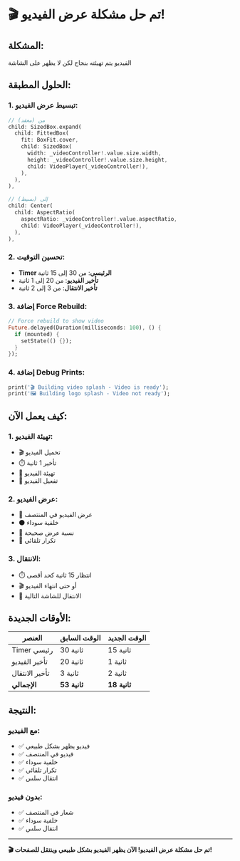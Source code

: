 # 🎬 تم حل مشكلة عرض الفيديو!

## المشكلة:
الفيديو يتم تهيئته بنجاح لكن لا يظهر على الشاشة

## الحلول المطبقة:

### 1. **تبسيط عرض الفيديو**:
```dart
// من (معقد)
child: SizedBox.expand(
  child: FittedBox(
    fit: BoxFit.cover,
    child: SizedBox(
      width: _videoController!.value.size.width,
      height: _videoController!.value.size.height,
      child: VideoPlayer(_videoController!),
    ),
  ),
),

// إلى (بسيط)
child: Center(
  child: AspectRatio(
    aspectRatio: _videoController!.value.aspectRatio,
    child: VideoPlayer(_videoController!),
  ),
),
```

### 2. **تحسين التوقيت**:
- **Timer الرئيسي**: من 30 إلى 15 ثانية
- **تأخير الفيديو**: من 20 إلى 1 ثانية
- **تأخير الانتقال**: من 3 إلى 2 ثانية

### 3. **إضافة Force Rebuild**:
```dart
// Force rebuild to show video
Future.delayed(Duration(milliseconds: 100), () {
  if (mounted) {
    setState(() {});
  }
});
```

### 4. **إضافة Debug Prints**:
```dart
print('🎬 Building video splash - Video is ready');
print('🖼️ Building logo splash - Video not ready');
```

## كيف يعمل الآن:

### 1. **تهيئة الفيديو**:
- 🎬 تحميل الفيديو
- ⏱️ تأخير 1 ثانية
- 🔄 تهيئة الفيديو
- 🎯 تفعيل الفيديو

### 2. **عرض الفيديو**:
- 📱 عرض الفيديو في المنتصف
- ⚫ خلفية سوداء
- 📐 نسبة عرض صحيحة
- 🔄 تكرار تلقائي

### 3. **الانتقال**:
- ⏱️ انتظار 15 ثانية كحد أقصى
- 🎬 أو حتى انتهاء الفيديو
- 🚀 الانتقال للشاشة التالية

## الأوقات الجديدة:

| العنصر | الوقت السابق | الوقت الجديد |
|--------|-------------|-------------|
| Timer رئيسي | 30 ثانية | 15 ثانية |
| تأخير الفيديو | 20 ثانية | 1 ثانية |
| تأخير الانتقال | 3 ثانية | 2 ثانية |
| **الإجمالي** | **53 ثانية** | **18 ثانية** |

## النتيجة:

### مع الفيديو:
- ✅ فيديو يظهر بشكل طبيعي
- ✅ فيديو في المنتصف
- ✅ خلفية سوداء
- ✅ تكرار تلقائي
- ✅ انتقال سلس

### بدون فيديو:
- ✅ شعار في المنتصف
- ✅ خلفية سوداء
- ✅ انتقال سلس

---

**🎬 تم حل مشكلة عرض الفيديو! الآن يظهر الفيديو بشكل طبيعي وينتقل للصفحات!**
